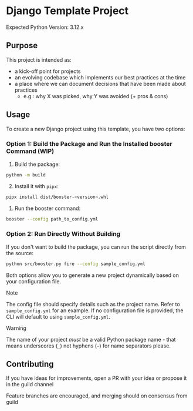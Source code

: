 # Django Template Project

Expected Python Version: 3.12.x

## Purpose

This project is intended as:

- a kick-off point for projects
- an evolving codebase which implements our best practices at the time
- a place where we can document decisions that have been made about practices
    - e.g.: why X was picked, why Y was avoided (+ pros & cons)

## Usage

To create a new Django project using this template, you have two options:

### Option 1: Build the Package and Run the Installed booster Command (WIP)

1. Build the package:

```bash
python -m build
```

2. Install it with `pipx`:

```bash
pipx install dist/booster-<version>.whl
```

1. Run the booster command:

```bash 
booster --config path_to_config.yml
```

### Option 2: Run Directly Without Building

If you don't want to build the package, you can run the script directly from the source:

```bash
python src/booster.py fire --config sample_config.yml
```

Both options allow you to generate a new project dynamically based on your configuration file.

> [!NOTE]
> The config file should specify details such as the project name. Refer to `sample_config.yml` for an example. If no configuration file is provided, the CLI will default to using `sample_config.yml`.

> [!WARNING]
> The name of your project _must_ be a valid Python package name - that means
> underscores (`_`) not hyphens (`-`) for name separators please.


## Contributing

If you have ideas for improvements, open a PR with your idea or propose it in the guild
channel

Feature branches are encouraged, and merging should on consensus from guild

<!-- Links -->
[pipx]: https://pypa.github.io/pipx/
